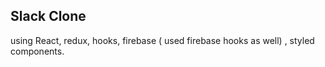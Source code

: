## Slack Clone 
using React, redux, hooks, firebase ( used firebase hooks as well) , styled components. 



